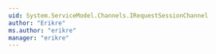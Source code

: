 ```yaml
---
uid: System.ServiceModel.Channels.IRequestSessionChannel
author: "Erikre"
ms.author: "erikre"
manager: "erikre"
---
```

